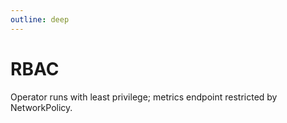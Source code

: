 ```yaml
---
outline: deep
---
```


# RBAC

Operator runs with least privilege; metrics endpoint restricted by NetworkPolicy.

